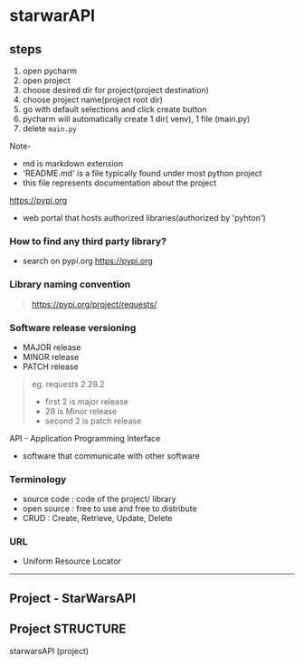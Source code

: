 # starwarAPI

## steps
1. open pycharm
2. open project
3. choose desired dir for project(project destination)
4. choose project name(project root dir)
5. go with default selections and click create button
6. pycharm will automatically create 1 dir( venv), 1 file (main.py)
7. delete `main.py`

Note-
- md is markdown extension
- 'README.md' is a file typically found under most python project
- this file represents documentation about the project


https://pypi.org

- web portal that hosts authorized libraries(authorized by 'pyhton')

### How to find any third party library?
- search on pypi.org https://pypi.org


### Library naming convention
> https://pypi.org/project/requests/


### Software release versioning 
- MAJOR release
- MINOR release
- PATCH release
> eg. requests 2.28.2
> - first 2 is major release
> - 28 is Minor release
> - second 2 is patch release


API - Application Programming Interface
- software that communicate with other software

### Terminology 
- source code : code of the project/ library
- open source : free to use and free to distribute
- CRUD : Create, Retrieve, Update, Delete

### URL
- Uniform Resource Locator



------------------------
Project - StarWarsAPI
------------------------

## Project STRUCTURE
starwarsAPI (project)